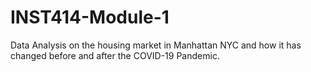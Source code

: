 # INST414-Module-1
Data Analysis on the housing market in Manhattan NYC and how it has changed before and after the COVID-19 Pandemic.
